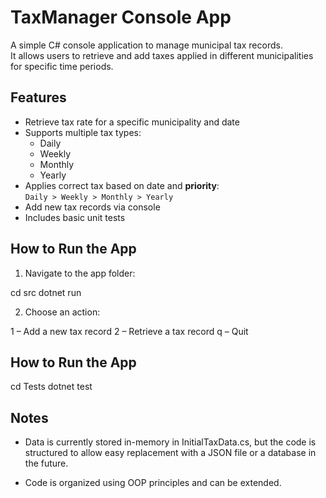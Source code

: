 # TaxManager Console App

A simple C# console application to manage municipal tax records.  
It allows users to retrieve and add taxes applied in different municipalities for specific time periods.

## Features

- Retrieve tax rate for a specific municipality and date
- Supports multiple tax types:
  - Daily
  - Weekly
  - Monthly
  - Yearly
- Applies correct tax based on date and **priority**:  
  `Daily > Weekly > Monthly > Yearly`
- Add new tax records via console
- Includes basic unit tests

## How to Run the App

1. Navigate to the app folder:

cd src
dotnet run

2. Choose an action:

1 – Add a new tax record
2 – Retrieve a tax record
q – Quit

## How to Run the App

cd Tests
dotnet test

## Notes

- Data is currently stored in-memory in InitialTaxData.cs, but the code is structured to allow easy replacement with a JSON file or a database in the future.

- Code is organized using OOP principles and can be extended.
